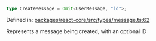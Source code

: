 ```ts
type CreateMessage = Omit<UserMessage, "id">;
```

Defined in: [packages/react-core/src/types/message.ts:62](https://github.com/thesysdev/crayon/blob/808d53cdbf57dfd9386204060478ba44146d3921/js/packages/react-core/src/types/message.ts#L62)

Represents a message being created, with an optional ID
